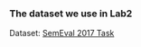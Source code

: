 ### The dataset we use in Lab2

Dataset: [SemEval 2017 Task](https://competitions.codalab.org/competitions/16380)